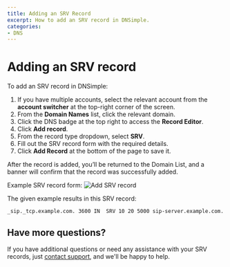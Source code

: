```yaml
---
title: Adding an SRV Record
excerpt: How to add an SRV record in DNSimple.
categories:
- DNS
---
```


# Adding an SRV record

To add an SRV record in DNSimple:

1. If you have multiple accounts, select the relevant account from the **account switcher** at the top-right corner of the screen.
1. From the **Domain Names** list, click the relevant domain.
1. Click the DNS badge at the top right to access the **Record Editor**.
1. Click **Add record**.
1. From the record type dropdown, select **SRV**.
1. Fill out the SRV record form with the required details.
1. Click **Add Record** at the bottom of the page to save it.

<info>
After the record is added, you’ll be returned to the Domain List, and a banner will confirm that the record was successfully added. 
</info>

Example SRV record form:
![Add SRV record](/files/srv-record.png)

The given example results in this SRV record:
```
_sip._tcp.example.com. 3600	IN	SRV	10 20 5000 sip-server.example.com.
```

## Have more questions?
If you have additional questions or need any assistance with your SRV records, just [contact support](https://dnsimple.com/feedback), and we'll be happy to help.
